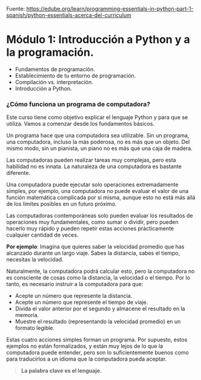 Fuente: https://edube.org/learn/programming-essentials-in-python-part-1-spanish/python-essentials-acerca-del-curriculum

# Módulo 1: Introducción a Python y a la programación.
- Fundamentos de programación.
- Establecimiento de tu entorno de programación.
- Compilación vs. interpretación.
- Introducción a Python.

### ¿Cómo funciona un programa de computadora?
Este curso tiene como objetivo explicar el lenguaje Python y para que se utiliza. Vamos a comenzar desde los fundamentos básicos.

Un programa hace que una computadora sea utilizable. Sin un programa, una computadora, incluso la más poderosa, no es más que un objeto. Del mismo modo, sin un pianista, un piano no es más que una caja de madera.

Las computadoras pueden realizar tareas muy complejas, pero esta habilidad no es innata. La naturaleza de una computadora es bastante diferente.

Una computadora puede ejecutar solo operaciones extremadamente simples, por ejemplo, una computadora no puede evaluar el valor de una función matemática complicada por sí misma, aunque esto no está más allá de los límites posibles en un futuro próximo.

Las computadoras contemporáneas solo pueden evaluar los resultados de operaciones muy fundamentales, como sumar o dividir, pero pueden hacerlo muy rápido y pueden repetir estas acciones prácticamente cualquier cantidad de veces.

**Por ejemplo**: Imagina que quieres saber la velocidad promedio que has alcanzado durante un largo viaje. Sabes la distancia, sabes el tiempo, necesitas la velocidad.

Naturalmente, la computadora podrá calcular esto, pero la computadora no es consciente de cosas como la distancia, la velocidad o el tiempo. Por lo tanto, es necesario instruir a la computadora para que:
- Acepte un número que represente la distancia.
- Acepte un número que represente el tiempo de viaje.
- Divida el valor anterior por el segundo y almacene el resultado en la memoria.
- Muestre el resultado (representando la velocidad promedio) en un formato legible.

Estas cuatro acciones simples forman un programa. Por supuesto, estos ejemplos no están formalizados, y están muy lejos de lo que la computadora puede entender, pero son lo suficientemente buenos como para traducirlos a un idioma que la computadora pueda aceptar.

> **La palabra clave es el lenguaje.**
